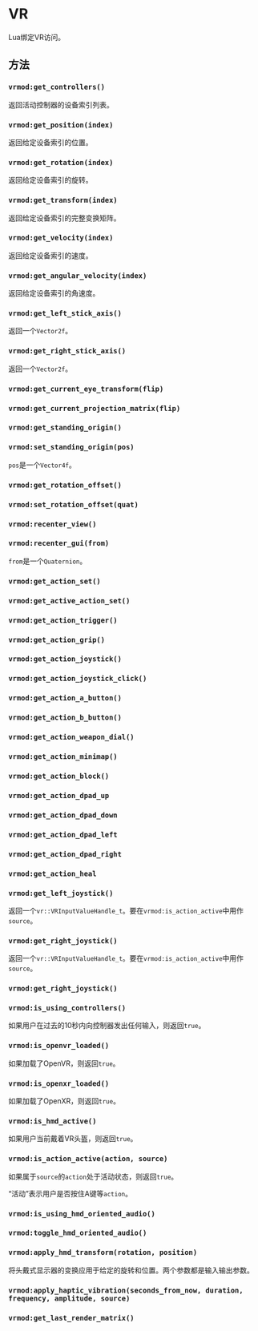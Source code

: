 # VR
Lua绑定VR访问。

## 方法
### `vrmod:get_controllers()`
返回活动控制器的设备索引列表。

### `vrmod:get_position(index)`
返回给定设备索引的位置。

### `vrmod:get_rotation(index)`
返回给定设备索引的旋转。

### `vrmod:get_transform(index)`
返回给定设备索引的完整变换矩阵。

### `vrmod:get_velocity(index)`
返回给定设备索引的速度。

### `vrmod:get_angular_velocity(index)`
返回给定设备索引的角速度。

### `vrmod:get_left_stick_axis()`
返回一个`Vector2f`。

### `vrmod:get_right_stick_axis()`
返回一个`Vector2f`。

### `vrmod:get_current_eye_transform(flip)`
### `vrmod:get_current_projection_matrix(flip)`
### `vrmod:get_standing_origin()`
### `vrmod:set_standing_origin(pos)`
`pos`是一个`Vector4f`。

### `vrmod:get_rotation_offset()`
### `vrmod:set_rotation_offset(quat)`
### `vrmod:recenter_view()`
### `vrmod:recenter_gui(from)`
`from`是一个`Quaternion`。

### `vrmod:get_action_set()`
### `vrmod:get_active_action_set()`
### `vrmod:get_action_trigger()`
### `vrmod:get_action_grip()`
### `vrmod:get_action_joystick()`
### `vrmod:get_action_joystick_click()`
### `vrmod:get_action_a_button()`
### `vrmod:get_action_b_button()`
### `vrmod:get_action_weapon_dial()`
### `vrmod:get_action_minimap()`
### `vrmod:get_action_block()`
### `vrmod:get_action_dpad_up`
### `vrmod:get_action_dpad_down`
### `vrmod:get_action_dpad_left`
### `vrmod:get_action_dpad_right`
### `vrmod:get_action_heal`
### `vrmod:get_left_joystick()`
返回一个`vr::VRInputValueHandle_t`。要在`vrmod:is_action_active`中用作`source`。

### `vrmod:get_right_joystick()`
返回一个`vr::VRInputValueHandle_t`。要在`vrmod:is_action_active`中用作`source`。

### `vrmod:get_right_joystick()`
### `vrmod:is_using_controllers()`
如果用户在过去的10秒内向控制器发出任何输入，则返回`true`。

### `vrmod:is_openvr_loaded()`
如果加载了OpenVR，则返回`true`。

### `vrmod:is_openxr_loaded()`
如果加载了OpenXR，则返回`true`。

### `vrmod:is_hmd_active()`
如果用户当前戴着VR头盔，则返回`true`。
### `vrmod:is_action_active(action, source)`
如果属于`source`的`action`处于活动状态，则返回`true`。

“活动”表示用户是否按住A键等`action`。
### `vrmod:is_using_hmd_oriented_audio()`
### `vrmod:toggle_hmd_oriented_audio()`
### `vrmod:apply_hmd_transform(rotation, position)`
将头戴式显示器的变换应用于给定的旋转和位置。两个参数都是输入输出参数。

### `vrmod:apply_haptic_vibration(seconds_from_now, duration, frequency, amplitude, source)`
### `vrmod:get_last_render_matrix()`